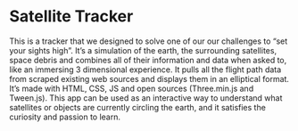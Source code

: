 # Satellite Tracker

This is a tracker that we designed to solve one of our our challenges to “set your sights high”. It’s a simulation of the earth, the surrounding satellites, space debris and combines all of their information and data when asked to, like an immersing 3 dimensional experience. It pulls all the flight path data from scraped existing web sources and displays them in an elliptical format. It’s made with HTML, CSS, JS and open sources (Three.min.js and Tween.js). This app can be used as an interactive way to understand what satellites or objects are currently circling the earth, and it satisfies the curiosity and passion to learn.
